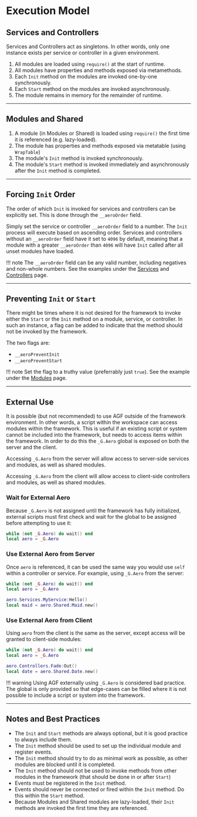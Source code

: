 # Execution Model

## Services and Controllers

Services and Controllers act as singletons. In other words, only one instance exists per service or controller in a given environment.

1. All modules are loaded using `require()` at the start of runtime.
1. All modules have properties and methods exposed via metamethods.
1. Each `Init` method on the modules are invoked one-by-one synchronously.
1. Each `Start` method on the modules are invoked asynchronously.
1. The module remains in memory for the remainder of runtime.

--------------------------

## Modules and Shared

1. A module (in Modules or Shared) is loaded using `require()` the first time it is referenced (e.g. lazy-loaded).
1. The module has properties and methods exposed via metatable (using `WrapTable`)
1. The module's `Init` method is invoked synchronously.
1. The module's `Start` method is invoked immediately and asynchronously after the `Init` method is completed.

--------------------------

## Forcing `Init` Order

The order of which `Init` is invoked for services and controllers can be explicitly set. This is done through the `__aeroOrder` field.

Simply set the service or controller `__aeroOrder` field to a number. The `Init` process will execute based on ascending order. Services and controllers without an `__aeroOrder` field have it set to `4096` by default, meaning that a module with a greater `__aeroOrder` than `4096` will have `Init` called after all unset modules have loaded.

!!! note
	The `__aeroOrder` field can be any valid number, including negatives and non-whole numbers. See the examples under the [Services](services.md#forcing-init-order) and [Controllers](controllers.md#forcing-init-order) page.

--------------------------

## Preventing `Init` or `Start`

There might be times where it is not desired for the framework to invoke either the `Start` or the `Init` method on a module, service, or controller. In such an instance, a flag can be added to indicate that the method should not be invoked by the framework.

The two flags are:

- `__aeroPreventInit`
- `__aeroPreventStart`

!!! note
	Set the flag to a truthy value (preferrably just `true`). See the example under the [Modules](modules.md#prevent-init-or-start) page.

--------------------------

## External Use

It is possible (but not recommended) to use AGF outside of the framework environment. In other words, a script within the workspace can access modules within the framework. This is useful if an existing script or system cannot be included into the framework, but needs to access items within the framework. In order to do this the `_G.Aero` global is exposed on both the server and the client.

Accessing `_G.Aero` from the server will allow access to server-side services and modules, as well as shared modules.

Accessing `_G.Aero` from the client will allow access to client-side controllers and modules, as well as shared modules.

### Wait for External Aero
Because `_G.Aero` is not assigned until the framework has fully initialized, external scripts must first check and wait for the global to be assigned before attempting to use it:
```lua
while (not _G.Aero) do wait() end
local aero = _G.Aero
```

### Use External Aero from Server
Once `aero` is referenced, it can be used the same way you would use `self` within a controller or service. For example, using `_G.Aero` from the server:
```lua
while (not _G.Aero) do wait() end
local aero = _G.Aero

aero.Services.MyService:Hello()
local maid = aero.Shared.Maid.new()
```

### Use External Aero from Client
Using `aero` from the client is the same as the server, except access will be granted to client-side modules:
```lua
while (not _G.Aero) do wait() end
local aero = _G.Aero

aero.Controllers.Fade:Out()
local date = aero.Shared.Date.new()
```

!!! warning
	Using AGF externally using `_G.Aero` is considered bad practice. The global is only provided so that edge-cases can be filled where it is not possible to include a script or system into the framework.

--------------------------

## Notes and Best Practices

- The `Init` and `Start` methods are always optional, but it is good practice to always include them.
- The `Init` method should be used to set up the individual module and register events.
- The `Init` method should try to do as minimal work as possible, as other modules are blocked until it is completed.
- The `Init` method should not be used to invoke methods from other modules in the framework (that should be done in or after `Start`)
- Events must be registered in the `Init` method.
- Events should never be connected or fired within the `Init` method. Do this within the `Start` method.
- Because Modules and Shared modules are lazy-loaded, their `Init` methods are invoked the first time they are referenced.